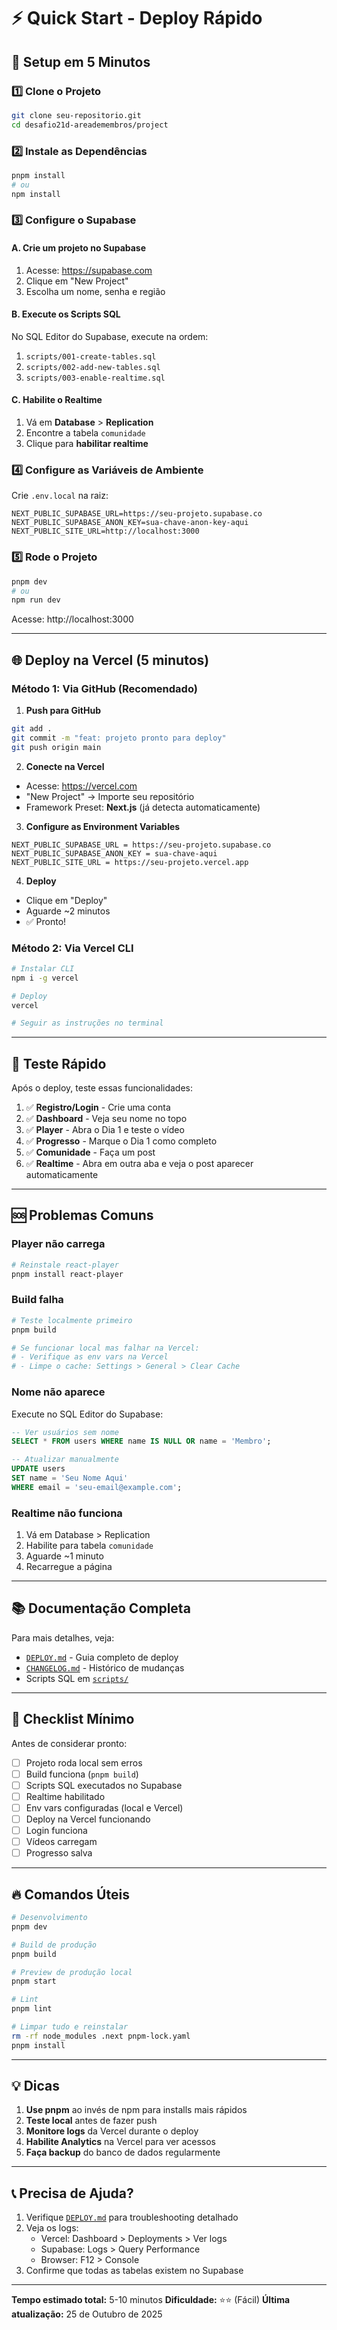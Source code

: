 # ⚡ Quick Start - Deploy Rápido

## 🚀 Setup em 5 Minutos

### 1️⃣ Clone o Projeto
```bash
git clone seu-repositorio.git
cd desafio21d-areademembros/project
```

### 2️⃣ Instale as Dependências
```bash
pnpm install
# ou
npm install
```

### 3️⃣ Configure o Supabase

#### A. Crie um projeto no Supabase
1. Acesse: https://supabase.com
2. Clique em "New Project"
3. Escolha um nome, senha e região

#### B. Execute os Scripts SQL
No SQL Editor do Supabase, execute na ordem:
1. `scripts/001-create-tables.sql`
2. `scripts/002-add-new-tables.sql`
3. `scripts/003-enable-realtime.sql`

#### C. Habilite o Realtime
1. Vá em **Database** > **Replication**
2. Encontre a tabela `comunidade`
3. Clique para **habilitar realtime**

### 4️⃣ Configure as Variáveis de Ambiente
Crie `.env.local` na raiz:
```env
NEXT_PUBLIC_SUPABASE_URL=https://seu-projeto.supabase.co
NEXT_PUBLIC_SUPABASE_ANON_KEY=sua-chave-anon-key-aqui
NEXT_PUBLIC_SITE_URL=http://localhost:3000
```

### 5️⃣ Rode o Projeto
```bash
pnpm dev
# ou
npm run dev
```

Acesse: http://localhost:3000

---

## 🌐 Deploy na Vercel (5 minutos)

### Método 1: Via GitHub (Recomendado)

1. **Push para GitHub**
```bash
git add .
git commit -m "feat: projeto pronto para deploy"
git push origin main
```

2. **Conecte na Vercel**
- Acesse: https://vercel.com
- "New Project" → Importe seu repositório
- Framework Preset: **Next.js** (já detecta automaticamente)

3. **Configure as Environment Variables**
```
NEXT_PUBLIC_SUPABASE_URL = https://seu-projeto.supabase.co
NEXT_PUBLIC_SUPABASE_ANON_KEY = sua-chave-aqui
NEXT_PUBLIC_SITE_URL = https://seu-projeto.vercel.app
```

4. **Deploy**
- Clique em "Deploy"
- Aguarde ~2 minutos
- ✅ Pronto!

### Método 2: Via Vercel CLI

```bash
# Instalar CLI
npm i -g vercel

# Deploy
vercel

# Seguir as instruções no terminal
```

---

## 📱 Teste Rápido

Após o deploy, teste essas funcionalidades:

1. ✅ **Registro/Login** - Crie uma conta
2. ✅ **Dashboard** - Veja seu nome no topo
3. ✅ **Player** - Abra o Dia 1 e teste o vídeo
4. ✅ **Progresso** - Marque o Dia 1 como completo
5. ✅ **Comunidade** - Faça um post
6. ✅ **Realtime** - Abra em outra aba e veja o post aparecer automaticamente

---

## 🆘 Problemas Comuns

### Player não carrega
```bash
# Reinstale react-player
pnpm install react-player
```

### Build falha
```bash
# Teste localmente primeiro
pnpm build

# Se funcionar local mas falhar na Vercel:
# - Verifique as env vars na Vercel
# - Limpe o cache: Settings > General > Clear Cache
```

### Nome não aparece
Execute no SQL Editor do Supabase:
```sql
-- Ver usuários sem nome
SELECT * FROM users WHERE name IS NULL OR name = 'Membro';

-- Atualizar manualmente
UPDATE users 
SET name = 'Seu Nome Aqui'
WHERE email = 'seu-email@example.com';
```

### Realtime não funciona
1. Vá em Database > Replication
2. Habilite para tabela `comunidade`
3. Aguarde ~1 minuto
4. Recarregue a página

---

## 📚 Documentação Completa

Para mais detalhes, veja:
- [`DEPLOY.md`](./DEPLOY.md) - Guia completo de deploy
- [`CHANGELOG.md`](./CHANGELOG.md) - Histórico de mudanças
- Scripts SQL em [`scripts/`](./scripts/)

---

## 🎯 Checklist Mínimo

Antes de considerar pronto:

- [ ] Projeto roda local sem erros
- [ ] Build funciona (`pnpm build`)
- [ ] Scripts SQL executados no Supabase
- [ ] Realtime habilitado
- [ ] Env vars configuradas (local e Vercel)
- [ ] Deploy na Vercel funcionando
- [ ] Login funciona
- [ ] Vídeos carregam
- [ ] Progresso salva

---

## 🔥 Comandos Úteis

```bash
# Desenvolvimento
pnpm dev

# Build de produção
pnpm build

# Preview de produção local
pnpm start

# Lint
pnpm lint

# Limpar tudo e reinstalar
rm -rf node_modules .next pnpm-lock.yaml
pnpm install
```

---

## 💡 Dicas

1. **Use pnpm** ao invés de npm para installs mais rápidos
2. **Teste local** antes de fazer push
3. **Monitore logs** da Vercel durante o deploy
4. **Habilite Analytics** na Vercel para ver acessos
5. **Faça backup** do banco de dados regularmente

---

## 📞 Precisa de Ajuda?

1. Verifique [`DEPLOY.md`](./DEPLOY.md) para troubleshooting detalhado
2. Veja os logs:
   - Vercel: Dashboard > Deployments > Ver logs
   - Supabase: Logs > Query Performance
   - Browser: F12 > Console
3. Confirme que todas as tabelas existem no Supabase

---

**Tempo estimado total:** 5-10 minutos
**Dificuldade:** ⭐⭐ (Fácil)
**Última atualização:** 25 de Outubro de 2025

